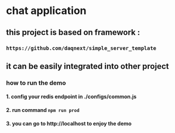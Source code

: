 # chat application

## this project is based on framework :
###  ```https://github.com/daqnext/simple_server_template```
## it can be easily integrated into other project

### how to run the demo
#### 1. config your redis endpoint in ./configs/common.js
#### 2. run command ```npm run prod ```
#### 3. you can go to http://localhost to enjoy the demo


